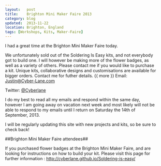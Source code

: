 ```yaml
---
layout:   post
title:    Brighton Mini Maker Faire 2013
category: blog
updated:  2013-11-22
location: Brighton, England
tags: [Workshops, Kits, Maker-Faire]
---
```

I had a great time at the Brighton Mini Maker Faire today.

We unfortunately sold out of the Soldering Is Easy kits, and not everybody got to build one. I will however be making more of the flower badges, as well as a variety of others. Please contact me if you would like to purchase a kit. Unique kits, collaborative designs and customisations are available for bigger orders. Contact me for futher details.
{{ more }}
Email: <Justin@Cyber-Lane.com>

Twitter: [@Cyberlane](http://twitter.com/Cyberlane)

I do my best to read all my emails and respond within the same day, however I am going away on vacation next week and most likely will not be able to respond to my emails until I return on Saturday the 14th of September, 2013.

I will be regularly updating this site with new projects and kits, so be sure to check back!

##Brighton Mini Maker Faire attendees##

If you purchased flower badges at the Brighton Mini Maker Faire, and are looking for instructions on how to build your kit. Please visit this page for further information :
<http://cyberlane.github.io/Soldering-is-easy/>